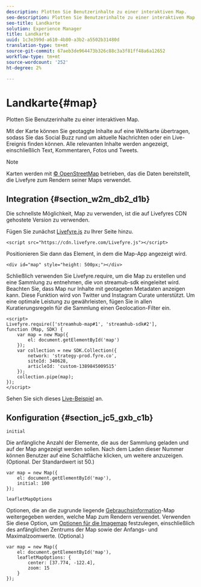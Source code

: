 ```yaml
---
description: Plotten Sie Benutzerinhalte zu einer interaktiven Map.
seo-description: Plotten Sie Benutzerinhalte zu einer interaktiven Map.
seo-title: Landkarte
solution: Experience Manager
title: Landkarte
uuid: 1c3e399d-a610-4b80-a3b2-a5502b31480d
translation-type: tm+mt
source-git-commit: 67aeb3de964473b326c88c3a3f81ff48a6a12652
workflow-type: tm+mt
source-wordcount: '252'
ht-degree: 2%

---
```



# Landkarte{#map}

Plotten Sie Benutzerinhalte zu einer interaktiven Map.

Mit der Karte können Sie geotaggte Inhalte auf eine Weltkarte übertragen, sodass Sie das Social Buzz rund um aktuelle Nachrichten oder ein Live-Ereignis finden können. Alle relevanten Inhalte werden angezeigt, einschließlich Text, Kommentaren, Fotos und Tweets.

>[!NOTE]
>
>Karten werden mit [© OpenStreetMap](https://www.openstreetmap.org/copyright) betrieben, das die Daten bereitstellt, die Livefyre zum Rendern seiner Maps verwendet.

## Integration {#section_w2m_db2_d1b}

Die schnellste Möglichkeit, Map zu verwenden, ist die auf Livefyres CDN gehostete Version zu verwenden.

Fügen Sie zunächst [Livefyre.js](https://github.com/Livefyre/Livefyre.js) zu Ihrer Seite hinzu.

```
<script src="https://cdn.livefyre.com/Livefyre.js"></script> 
```

Positionieren Sie dann das Element, in dem die Map-App angezeigt wird.

```
<div id="map" style="height: 500px;"></div>
```

Schließlich verwenden Sie Livefyre.require, um die Map zu erstellen und eine Sammlung zu entnehmen, die von streamub-sdk eingeleitet wird. Beachten Sie, dass Map nur Inhalte mit geotageten Metadaten anzeigen kann. Diese Funktion wird von Twitter und Instagram Curate unterstützt. Um eine optimale Leistung zu gewährleisten, fügen Sie in allen Kuratierungsregeln für die Sammlung einen Geolocation-Filter ein.

```
<script> 
Livefyre.require(['streamhub-map#1', 'streamhub-sdk#2'], 
function (Map, SDK) { 
    var map = new Map({ 
        el: document.getElementById('map') 
    }); 
    var collection = new SDK.Collection({ 
        network: 'strategy-prod.fyre.co', 
        siteId: 340628, 
        articleId: 'custom-1389845009515' 
    }); 
    collection.pipe(map); 
}); 
</script>
```

Sehen Sie sich dieses [Live-Beispiel](https://codepen.io/cheung31/pen/wkmbF) an.

## Konfiguration {#section_jc5_gxb_c1b}

`initial`

Die anfängliche Anzahl der Elemente, die aus der Sammlung geladen und auf der Map angezeigt werden sollen. Nach dem Laden dieser Nummer können Benutzer auf eine Schaltfläche klicken, um weitere anzuzeigen. (Optional. Der Standardwert ist 50.)

```
var map = new Map({ 
    el: document.getElementById('map'), 
    initial: 100 
});
```

`leafletMapOptions`

Optionen, die an die zugrunde liegende [Gebrauchsinformation](https://leafletjs.com/)-Map weitergegeben werden, welche Map zum Rendern verwendet. Verwenden Sie diese Option, um [Optionen für die Imagemap](https://leafletjs.com/reference.html#map-options) festzulegen, einschließlich des anfänglichen Zentrums der Map sowie der Anfangs- und Maximalzoomwerte. (Optional.)

```
var map = new Map({ 
    el: document.getElementById('map'), 
    leafletMapOptions: { 
        center: [37.774, -122.4], 
        zoom: 15 
    } 
});
```

